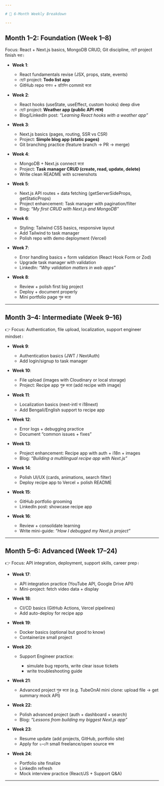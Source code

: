 ```yaml
---

# 📅 6-Month Weekly Breakdown

---
```


## **Month 1–2: Foundation (Week 1–8)**

Focus: React + Next.js basics, MongoDB CRUD, Git discipline, ছোট project finish করা।

* **Week 1**:

  * React fundamentals revise (JSX, props, state, events)
  * ছোট project: **Todo list app**
  * GitHub repo বানাও + প্রতিদিন commit করো

* **Week 2**:

  * React hooks (useState, useEffect, custom hooks) deep dive
  * ছোট project: **Weather app (public API থেকে)**
  * Blog/LinkedIn post: *“Learning React hooks with a weather app”*

* **Week 3**:

  * Next.js basics (pages, routing, SSR vs CSR)
  * Project: **Simple blog app (static pages)**
  * Git branching practice (feature branch → PR → merge)

* **Week 4**:

  * MongoDB + Next.js connect করো
  * Project: **Task manager CRUD (create, read, update, delete)**
  * Write clean README with screenshots

* **Week 5**:

  * Next.js API routes + data fetching (getServerSideProps, getStaticProps)
  * Project enhancement: Task manager with pagination/filter
  * Blog: *“My first CRUD with Next.js and MongoDB”*

* **Week 6**:

  * Styling: Tailwind CSS basics, responsive layout
  * Add Tailwind to task manager
  * Polish repo with demo deployment (Vercel)

* **Week 7**:

  * Error handling basics + form validation (React Hook Form or Zod)
  * Upgrade task manager with validation
  * LinkedIn: *“Why validation matters in web apps”*

* **Week 8**:

  * Review + polish first big project
  * Deploy + document properly
  * Mini portfolio page শুরু করো

---

## **Month 3–4: Intermediate (Week 9–16)**

👉 Focus: Authentication, file upload, localization, support engineer mindset।

* **Week 9**:

  * Authentication basics (JWT / NextAuth)
  * Add login/signup to task manager

* **Week 10**:

  * File upload (images with Cloudinary or local storage)
  * Project: Recipe app শুরু করো (add recipe with image)

* **Week 11**:

  * Localization basics (next-intl বা i18next)
  * Add Bengali/English support to recipe app

* **Week 12**:

  * Error logs + debugging practice
  * Document “common issues + fixes”

* **Week 13**:

  * Project enhancement: Recipe app with auth + i18n + images
  * Blog: *“Building a multilingual recipe app with Next.js”*

* **Week 14**:

  * Polish UI/UX (cards, animations, search filter)
  * Deploy recipe app to Vercel + polish README

* **Week 15**:

  * GitHub portfolio grooming
  * LinkedIn post: showcase recipe app

* **Week 16**:

  * Review + consolidate learning
  * Write mini-guide: *“How I debugged my Next.js project”*

---

## **Month 5–6: Advanced (Week 17–24)**

👉 Focus: API integration, deployment, support skills, career prep।

* **Week 17**:

  * API integration practice (YouTube API, Google Drive API)
  * Mini-project: fetch video data + display

* **Week 18**:

  * CI/CD basics (GitHub Actions, Vercel pipelines)
  * Add auto-deploy for recipe app

* **Week 19**:

  * Docker basics (optional but good to know)
  * Containerize small project

* **Week 20**:

  * Support Engineer practice:

    * simulate bug reports, write clear issue tickets
    * write troubleshooting guide

* **Week 21**:

  * Advanced project শুরু করো (e.g. TubeOnAI mini clone: upload file → get summary mock API)

* **Week 22**:

  * Polish advanced project (auth + dashboard + search)
  * Blog: *“Lessons from building my biggest Next.js app”*

* **Week 23**:

  * Resume update (add projects, GitHub, portfolio site)
  * Apply for ২–৩টা small freelance/open source কাজ

* **Week 24**:

  * Portfolio site finalize
  * LinkedIn refresh
  * Mock interview practice (React/JS + Support Q\&A)

---
